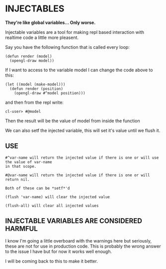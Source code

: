 INJECTABLES
===========

**They're like global variables... Only worse.**

Injectable variables are a tool for making repl based interaction with realtime code
a little more pleasent.

Say you have the following function that is called every loop:

    (defun render (model)
      (opengl-draw model))
  
If I want to access to the variable model I can change the code above to this:

    (let ((model (make-model)))
      (defun render (position)
        (opengl-draw #^model position)))
      
and then from the repl write:

    cl-user> #@model

Then the result will be the value of model from inside the function

We can also setf the injected variable, this will set it's value until we flush it.

USE
---

    #^var-name will return the injected value if there is one or will use the value of var-name
    in that scope.

    #@var-name will return the injected value if there is one or will return nil.

    Both of these can be *setf*'d
    
    (flush 'var-name) will clear the injected value
    
    (flush-all) will clear all injected values

    
INJECTABLE VARIABLES ARE CONSIDERED HARMFUL
-------------------------------------------

I know I'm going a little overboard with the warnings here but seriously, these are not for use
in production code. This is probably the wrong answer to the issue I have but for now it works
well enough.

I will be coming back to this to make it better.
